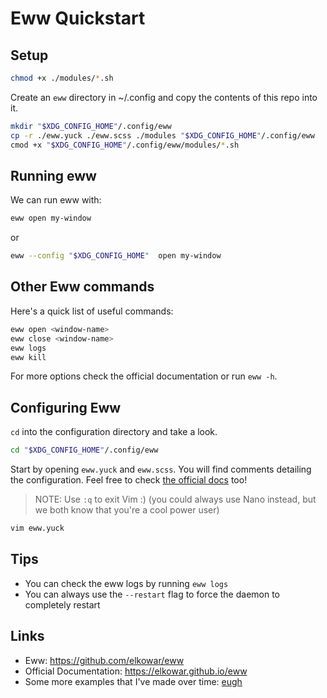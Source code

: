 # Eww Quickstart

## Setup 
```sh
chmod +x ./modules/*.sh
```

Create an `eww` directory in ~/.config and copy the contents of this repo into
it.
```sh
mkdir "$XDG_CONFIG_HOME"/.config/eww
cp -r ./eww.yuck ./eww.scss ./modules "$XDG_CONFIG_HOME"/.config/eww
cmod +x "$XDG_CONFIG_HOME"/.config/eww/modules/*.sh
```

## Running eww
We can run eww with: 
```sh
eww open my-window
```
or 
```sh
eww --config "$XDG_CONFIG_HOME"  open my-window
```

## Other Eww commands
Here's a quick list of useful commands: 
```sh
eww open <window-name>
eww close <window-name>
eww logs
eww kill
```

For more options check the official documentation or run `eww -h`.

## Configuring Eww
`cd` into the configuration directory and take a look. 
```sh
cd "$XDG_CONFIG_HOME"/.config/eww 
```
Start by opening `eww.yuck` and `eww.scss`. You will find comments detailing
the configuration. Feel free to check [the official docs](https://elkowar.github.io/eww) too!

> NOTE: Use `:q` to exit Vim :) (you could always use Nano instead, but we both know that
> you're a cool power user)
```sh
vim eww.yuck
```

## Tips

- You can check the eww logs by running `eww logs`
- You can always use the `--restart` flag to force the daemon to completely restart

## Links 

- Eww: https://github.com/elkowar/eww
- Official Documentation: https://elkowar.github.io/eww
- Some more examples that I've made over time: [eugh](https://github.com/druskus20/eugh)


